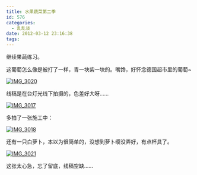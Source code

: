 ```yaml
---
title: 水果蔬菜第二季
id: 576
categories:
  - 乱乱谈
date: 2012-03-12 23:16:38
tags:
---
```


继续果蔬练习。

这葡萄怎么像是被打了一样，青一块紫一块的。嘴馋，好怀念德国超市里的葡萄~

[![](http://lithilda.info/wp-content/uploads/2012/03/IMG_3020.jpg "IMG_3020")](http://lithilda.info/wp-content/uploads/2012/03/IMG_3020.jpg)

线稿是在台灯光线下拍摄的，色差好大呀……

[![](http://lithilda.info/wp-content/uploads/2012/03/IMG_3017.jpg "IMG_3017")](http://lithilda.info/wp-content/uploads/2012/03/IMG_3017.jpg)

多拍了一张施工中：

[![](http://lithilda.info/wp-content/uploads/2012/03/IMG_3018.jpg "IMG_3018")](http://lithilda.info/wp-content/uploads/2012/03/IMG_3018.jpg)

还有一只白萝卜，本以为很简单的，没想到萝卜缨没弄好，有点杯具了。

[![](http://lithilda.info/wp-content/uploads/2012/03/IMG_3021.jpg "IMG_3021")](http://lithilda.info/wp-content/uploads/2012/03/IMG_3021.jpg)

这张太心急，忘了留底，线稿空缺……